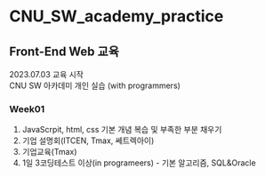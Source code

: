 # CNU_SW_academy_practice
## Front-End Web 교육
2023.07.03 교육 시작
<br/>
CNU SW 아카데미 개인 실습 (with programmers)
### Week01
1. JavaScrpit, html, css 기본 개념 복습 및 부족한 부분 채우기
2. 기업 설명회(ITCEN, Tmax, 쎄트렉아이)
3. 기업교육(Tmax)
4. 1일 3코딩테스트 이상(in programeers) - 기본 알고리즘, SQL&Oracle
